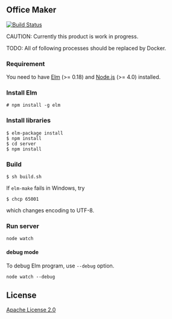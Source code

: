 Office Maker
----

[![Build Status](https://travis-ci.org/WorksApplications/office-maker.svg)](https://travis-ci.org/WorksApplications/office-maker)

CAUTION: Currently this product is work in progress.

TODO: All of following processes should be replaced by Docker.


### Requirement

You need to have [Elm](http://elm-lang.org/) (>= 0.18) and [Node.js](https://nodejs.org/) (>= 4.0) installed.

### Install Elm

```
# npm install -g elm
```

### Install libraries

```
$ elm-package install
$ npm install
$ cd server
$ npm install
```

### Build

```
$ sh build.sh
```

If `elm-make` fails in Windows, try
```
$ chcp 65001
```
which changes encoding to UTF-8.


### Run server

```
node watch
```

#### debug mode

To debug Elm program, use `--debug` option.

```
node watch --debug
```

## License

[Apache License 2.0](LICENSE)
